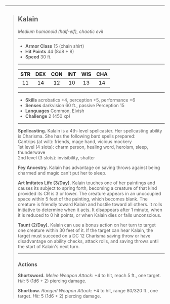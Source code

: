 ***
> ## Kalain
> *Medium humanoid (half-elf), chaotic evil*
> 
> ***
> 
> - **Armor Class** 15 (chain shirt)
> - **Hit Points** 44 (8d8 + 8)
> - **Speed** 30 ft.
> 
> ***
> 
> |STR|DEX|CON|INT|WIS|CHA|
> |:---:|:---:|:---:|:---:|:---:|:---:|
> |11|14|12|10|13|14|
> 
> ***
> 
> - **Skills** acrobatics +4, perception +5, performance +6
> - **Senses** darkvision 60 ft., passive Perception 15
> - **Languages** Common, Elvish
> - **Challenge** 2 (450 xp)
> 
> ***
> 
> **Spellcasting.** Kalain is a 4th-level spellcaster. Her spellcasting ability is Charisma. She has the following bard spells prepared:  
> Cantrips (at will): friends, mage hand, vicious mockery  
> 1st level (4 slots): charm person, healing word, heroism, sleep, thunderwave  
> 2nd level (3 slots): invisibility, shatter
> 
> **Fey Ancestry.** Kalain has advantage on saving throws against being charmed and magic can't put her to sleep.
> 
> **Art Imitates Life (3/Day).** Kalain touches one of her paintings and causes its subject to spring forth, becoming a creature of that kind provided its CR is 3 or lower. The creature appears in an unoccupied space within 5 feet of the painting, which becomes blank. The creature is friendly toward Kalain and hostile toward all others. It rolls initiative to determine when it acts. It disappears after 1 minute, when it is reduced to 0 hit points, or when Kalain dies or falls unconscious.
> 
> **Taunt (2/Day).** Kalain can use a bonus action on her turn to target one creature within 30 feet of it. If the target can hear Kalain, the target must succeed on a DC 12 Charisma saving throw or have disadvantage on ability checks, attack rolls, and saving throws until the start of Kalain's next turn.
> 
> ***
> 
> ### Actions
> **Shortsword.** *Melee Weapon Attack:* +4 to hit, reach 5 ft., one target. *Hit:* 5 (1d6 + 2) piercing damage.
> 
> **Shortbow.** *Ranged Weapon Attack:* +4 to hit, range 80/320 ft., one target. *Hit:* 5 (1d6 + 2) piercing damage.